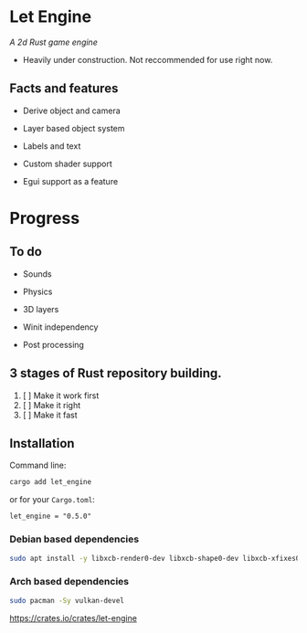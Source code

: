 # Let Engine
*A 2d Rust game engine*

- Heavily under construction. Not reccommended for use right now.

## Facts and features

- Derive object and camera

- Layer based object system

- Labels and text

- Custom shader support

- Egui support as a feature

# Progress

## To do

- Sounds

- Physics

- 3D layers

- Winit independency

- Post processing

## 3 stages of Rust repository building.

1. [ ] Make it work first
2. [ ] Make it right
3. [ ] Make it fast

## Installation

Command line:

```bash
cargo add let_engine
```

or for your ``Cargo.toml``:

```
let_engine = "0.5.0"
```

### Debian based dependencies

```bash
sudo apt install -y libxcb-render0-dev libxcb-shape0-dev libxcb-xfixes0-dev build-essential cmake libvulkan-dev libasound2-dev libfontconfig1-dev
```

### Arch based dependencies

```bash
sudo pacman -Sy vulkan-devel 
```
 
https://crates.io/crates/let-engine
